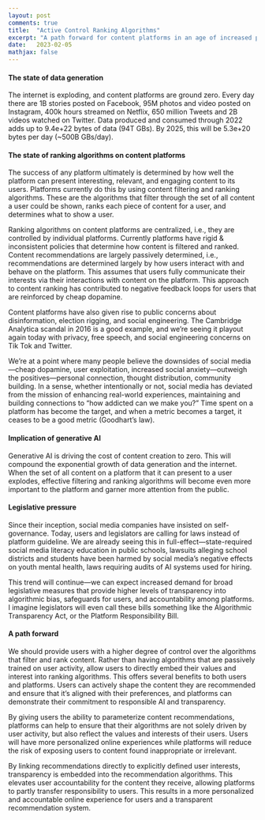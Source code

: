 ```yaml
---
layout: post
comments: true
title:  "Active Control Ranking Algorithms"
excerpt: "A path forward for content platforms in an age of increased public scrutiny, legislative pressure, and generative AI"
date:   2023-02-05
mathjax: false
---
```


#### The state of data generation
The internet is exploding, and content platforms are ground zero. Every day there are 1B stories posted on Facebook, 95M photos and video posted on Instagram, 400k hours streamed on Netflix, 650 million Tweets and 2B videos watched on Twitter. Data produced and consumed through 2022 adds up to 9.4e+22 bytes of data (94T GBs). By 2025, this will be 5.3e+20 bytes per day (~500B GBs/day).

#### The state of ranking algorithms on content platforms
The success of any platform ultimately is determined by how well the platform can present interesting, relevant, and engaging content to its users. Platforms currently do this by using content filtering and ranking algorithms. These are the algorithms that filter through the set of all content a user could be shown, ranks each piece of content for a user, and determines what to show a user.

Ranking algorithms on content platforms are centralized, i.e., they are controlled by individual platforms. Currently platforms have rigid & inconsistent policies that determine how content is filtered and ranked. Content recommendations are largely passively determined, i.e., recommendations are determined largely by how users interact with and behave on the platform. This assumes that users fully communicate their interests via their interactions with content on the platform. This approach to content ranking has contributed to negative feedback loops for users that are reinforced by cheap dopamine. 

Content platforms have also given rise to public concerns about disinformation, election rigging, and social engineering. The Cambridge Analytica scandal in 2016 is a good example, and we’re seeing it playout again today with privacy, free speech, and social engineering concerns on Tik Tok and Twitter.

We’re at a point where many people believe the downsides of social media—cheap dopamine, user exploitation, increased social anxiety—outweigh the positives—personal connection, thought distribution, community building. In a sense, whether intentionally or not, social media has deviated from the mission of enhancing real-world experiences, maintaining and building connections to “how addicted can we make you?” Time spent on a platform has become the target, and when a metric becomes a target, it ceases to be a good metric (Goodhart’s law).

#### Implication of generative AI
Generative AI is driving the cost of content creation to zero. This will compound the exponential growth of data generation and the internet. When the set of all content on a platform that it can present to a user explodes, effective filtering and ranking algorithms will become even more important to the platform and garner more attention from the public.

#### Legislative pressure
Since their inception, social media companies have insisted on self-governance. Today, users and legislators are calling for laws instead of platform guideline. We are already seeing this in full-effect—state-required social media literacy education in public schools, lawsuits alleging school districts and students have been harmed by social media’s negative effects on youth mental health, laws requiring audits of AI systems used for hiring.

This trend will continue—we can expect increased demand for broad legislative measures that provide higher levels of transparency into algorithmic bias, safeguards for users, and accountability among platforms. I imagine legislators will even call these bills something like the Algorithmic Transparency Act, or the Platform Responsibility Bill.

#### A path forward
We should provide users with a higher degree of control over the algorithms that filter and rank content. Rather than having algorithms that are passively trained on user activity, allow users to directly embed their values and interest into ranking algorithms. This offers several benefits to both users and platforms. Users can actively shape the content they are recommended and ensure that it’s aligned with their preferences, and platforms can demonstrate their commitment to responsible AI and transparency. 

By giving users the ability to parameterize content recommendations, platforms can help to ensure that their algorithms are not solely driven by user activity, but also reflect the values and interests of their users. Users will have more personalized online experiences while platforms will reduce the risk of exposing users to content found inappropriate or irrelevant.

By linking recommendations directly to explicitly defined user interests, transparency is embedded into the recommendation algorithms. This elevates user accountability for the content they receive, allowing platforms to partly transfer responsibility to users. This results in a more personalized and accountable online experience for users and a transparent recommendation system.
